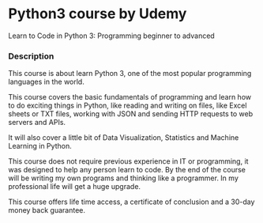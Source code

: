 # Python3 course by Udemy
Learn to Code in Python 3: Programming beginner to advanced

### Description
This course is about learn Python 3, one of the most popular programming languages in the world.

This course covers the basic fundamentals of programming and learn how to do exciting things in Python, like reading and writing on files, like Excel sheets or TXT files, working with JSON and sending HTTP requests to web servers and APIs.

It will also cover a little bit of Data Visualization, Statistics and Machine Learning in Python.

This course does not require previous experience in IT or programming, it was designed to help any person learn to code. By the end of the course will be writing my own programs and thinking like a programmer. In my professional life will get a huge upgrade.

This course offers life time access, a certificate of conclusion and a 30-day money back guarantee. 
